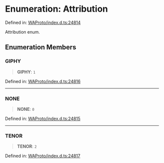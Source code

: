 # Enumeration: Attribution

Defined in: [WAProto/index.d.ts:24814](https://github.com/Fokusdotid/Baileys/blob/982cc5b3c62bfc7b56d2f8f8427b6c1a2dda856f/WAProto/index.d.ts#L24814)

Attribution enum.

## Enumeration Members

### GIPHY

> **GIPHY**: `1`

Defined in: [WAProto/index.d.ts:24816](https://github.com/Fokusdotid/Baileys/blob/982cc5b3c62bfc7b56d2f8f8427b6c1a2dda856f/WAProto/index.d.ts#L24816)

***

### NONE

> **NONE**: `0`

Defined in: [WAProto/index.d.ts:24815](https://github.com/Fokusdotid/Baileys/blob/982cc5b3c62bfc7b56d2f8f8427b6c1a2dda856f/WAProto/index.d.ts#L24815)

***

### TENOR

> **TENOR**: `2`

Defined in: [WAProto/index.d.ts:24817](https://github.com/Fokusdotid/Baileys/blob/982cc5b3c62bfc7b56d2f8f8427b6c1a2dda856f/WAProto/index.d.ts#L24817)
